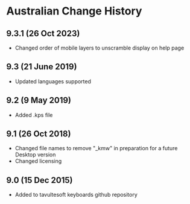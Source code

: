 Australian Change History
============================
9.3.1 (26 Oct 2023)
-----------------
* Changed order of mobile layers to unscramble display on help page

9.3 (21 June 2019)
-----------------
* Updated languages supported

9.2 (9 May 2019)
-----------------
* Added .kps file

9.1 (26 Oct 2018)
-----------------
* Changed file names to remove "_kmw" in preparation for a future Desktop version
* Changed licensing

9.0 (15 Dec 2015)
-----------------

* Added to tavultesoft keyboards github repository
